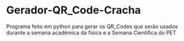 # Gerador-QR_Code-Cracha
Programa feito em python para gerar os QR_Codes que serão usados durante a semana acadêmica da física e a Semana Cientifica do PET
